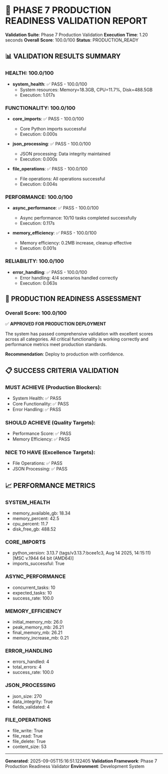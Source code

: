 
# 🏁 PHASE 7 PRODUCTION READINESS VALIDATION REPORT

**Validation Suite**: Phase 7 Production Validation
**Execution Time**: 1.20 seconds
**Overall Score**: 100.0/100
**Status**: PRODUCTION_READY

## 📊 VALIDATION RESULTS SUMMARY

### HEALTH: 100.0/100

- **system_health**: ✅ PASS - 100.0/100
  - System resources: Memory=18.3GB, CPU=11.7%, Disk=488.5GB
  - Execution: 1.017s

### FUNCTIONALITY: 100.0/100

- **core_imports**: ✅ PASS - 100.0/100
  - Core Python imports successful
  - Execution: 0.000s

- **json_processing**: ✅ PASS - 100.0/100
  - JSON processing: Data integrity maintained
  - Execution: 0.000s

- **file_operations**: ✅ PASS - 100.0/100
  - File operations: All operations successful
  - Execution: 0.004s

### PERFORMANCE: 100.0/100

- **async_performance**: ✅ PASS - 100.0/100
  - Async performance: 10/10 tasks completed successfully
  - Execution: 0.117s

- **memory_efficiency**: ✅ PASS - 100.0/100
  - Memory efficiency: 0.2MB increase, cleanup effective
  - Execution: 0.001s

### RELIABILITY: 100.0/100

- **error_handling**: ✅ PASS - 100.0/100
  - Error handling: 4/4 scenarios handled correctly
  - Execution: 0.063s


## 🎯 PRODUCTION READINESS ASSESSMENT

### Overall Score: 100.0/100


✅ **APPROVED FOR PRODUCTION DEPLOYMENT**

The system has passed comprehensive validation with excellent scores across all categories.
All critical functionality is working correctly and performance metrics meet production standards.

**Recommendation**: Deploy to production with confidence.

## 📋 SUCCESS CRITERIA VALIDATION

### MUST ACHIEVE (Production Blockers):
- System Health: ✅ PASS
- Core Functionality: ✅ PASS
- Error Handling: ✅ PASS

### SHOULD ACHIEVE (Quality Targets):
- Performance Score: ✅ PASS
- Memory Efficiency: ✅ PASS

### NICE TO HAVE (Excellence Targets):
- File Operations: ✅ PASS
- JSON Processing: ✅ PASS

## 📈 PERFORMANCE METRICS

### SYSTEM_HEALTH
- memory_available_gb: 18.34
- memory_percent: 42.5
- cpu_percent: 11.7
- disk_free_gb: 488.52

### CORE_IMPORTS
- python_version: 3.13.7 (tags/v3.13.7:bcee1c3, Aug 14 2025, 14:15:11) [MSC v.1944 64 bit (AMD64)]
- imports_successful: True

### ASYNC_PERFORMANCE
- concurrent_tasks: 10
- expected_tasks: 10
- success_rate: 100.0

### MEMORY_EFFICIENCY
- initial_memory_mb: 26.0
- peak_memory_mb: 26.21
- final_memory_mb: 26.21
- memory_increase_mb: 0.21

### ERROR_HANDLING
- errors_handled: 4
- total_errors: 4
- success_rate: 100.0

### JSON_PROCESSING
- json_size: 270
- data_integrity: True
- fields_validated: 4

### FILE_OPERATIONS
- file_write: True
- file_read: True
- file_delete: True
- content_size: 53


---

**Generated**: 2025-09-05T15:16:51.122405
**Validation Framework**: Phase 7 Production Readiness Validator
**Environment**: Development System

